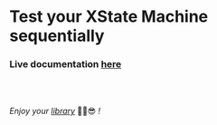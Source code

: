 # Test your XState Machine sequentially

### Live documentation [here](https://github.com/chlbri/x-test/blob/master/src/machine.test.ts)

<br>
<br>

_Enjoy your [library](https://github.com/chlbri/x-test)_ ✌🏾😎 _!_
